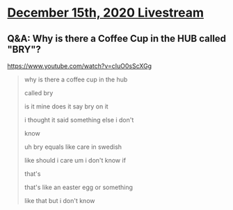 # [December 15th, 2020 Livestream](../2020-12-15.md)
## Q&A: Why is there a Coffee Cup in the HUB called "BRY"?
https://www.youtube.com/watch?v=cIuO0sScXGg
> why is there a coffee cup in the hub
> 
> called bry
> 
> is it mine does it say bry on it
> 
> i thought it said something else i don't
> 
> know
> 
> uh bry equals like care in swedish
> 
> like should i care um i don't know if
> 
> that's
> 
> that's like an easter egg or something
> 
> like that but i don't know
> 
